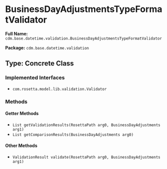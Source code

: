 # BusinessDayAdjustmentsTypeFormatValidator

**Full Name:** `cdm.base.datetime.validation.BusinessDayAdjustmentsTypeFormatValidator`

**Package:** `cdm.base.datetime.validation`

## Type: Concrete Class

### Implemented Interfaces

- `com.rosetta.model.lib.validation.Validator`

### Methods

#### Getter Methods

- `List getValidationResults(RosettaPath arg0, BusinessDayAdjustments arg1)`
- `List getComparisonResults(BusinessDayAdjustments arg0)`

#### Other Methods

- `ValidationResult validate(RosettaPath arg0, BusinessDayAdjustments arg1)`

